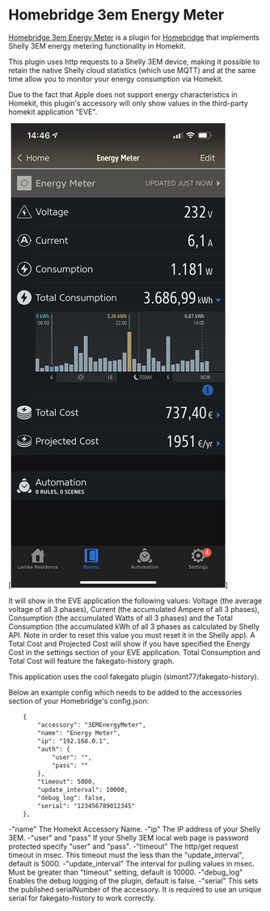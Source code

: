 # Homebridge 3em Energy Meter

[Homebridge 3em Energy Meter](https://www.npmjs.com/package/homebridge-3em-energy-meter) is a plugin for [Homebridge](https://github.com/homebridge/homebridge) that implements Shelly 3EM energy metering functionality in Homekit.

This plugin uses http requests to a Shelly 3EM device, making it possible to retain the native Shelly cloud statistics (which use MQTT) and at the same time allow you to monitor your energy consumption via Homekit. 

Due to the fact that Apple does not support energy characteristics in Homekit, this plugin's accessory will only show values in the third-party homekit application "EVE".

[![Status](screenshots/ss001.png)]

It will show in the EVE application the following values: Voltage (the average voltage of all 3 phases), Current (the accumulated Ampere of all 3 phases), Consumption (the accumulated Watts of all 3 phases) and the Total Consumption (the accumulated kWh of all 3 phases as calculated by Shelly API. Note in order to reset this value you must reset it in the Shelly app). A Total Cost and Projected Cost will show if you have specified the Energy Cost in the settings section of your EVE application. Total Consumption and Total Cost will feature the fakegato-history graph.

This application uses the cool fakegato plugin (simont77/fakegato-history).

Below an example config which needs to be added to the accessories section of your Homebridge's config.json:

        {
            "accessory": "3EMEnergyMeter",
            "name": "Energy Meter",
            "ip": "192.168.0.1",
            "auth": {
                "user": "",
                "pass": ""
            },
            "timeout": 5000,
            "update_interval": 10000,
            "debug_log": false,
            "serial": "123456789012345"             
        },

-"name"              The Homekit Accessory Name.
-"ip"                The IP address of your Shelly 3EM.
-"user" and "pass"   If your Shelly 3EM local web page is password protected specify "user" and "pass".
-"timeout"           The http/get request timeout in msec. This timeout must the less than the "update_interval", default is 5000.
-"update_interval"   The interval for pulling values in msec. Must be greater than "timeout" setting, default is 10000.
-"debug_log"         Enables the debug logging of the plugin, default is false.
-"serial"            This sets the published serialNumber of the accessory. It is required to use an unique serial for fakegato-history to work correctly.


